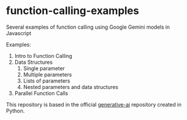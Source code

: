 # function-calling-examples
Several examples of function calling using Google Gemini models in Javascript

Examples:
1. Intro to Function Calling
1. Data Structures
    1. Single parameter
    1. Multiple parameters
    1. Lists of parameters
    1. Nested parameters and data structures
3. Parallel Function Calls

This repository is based in the official [generative-ai](https://github.com/GoogleCloudPlatform/generative-ai/tree/main/gemini/function-calling) repository created in Python.